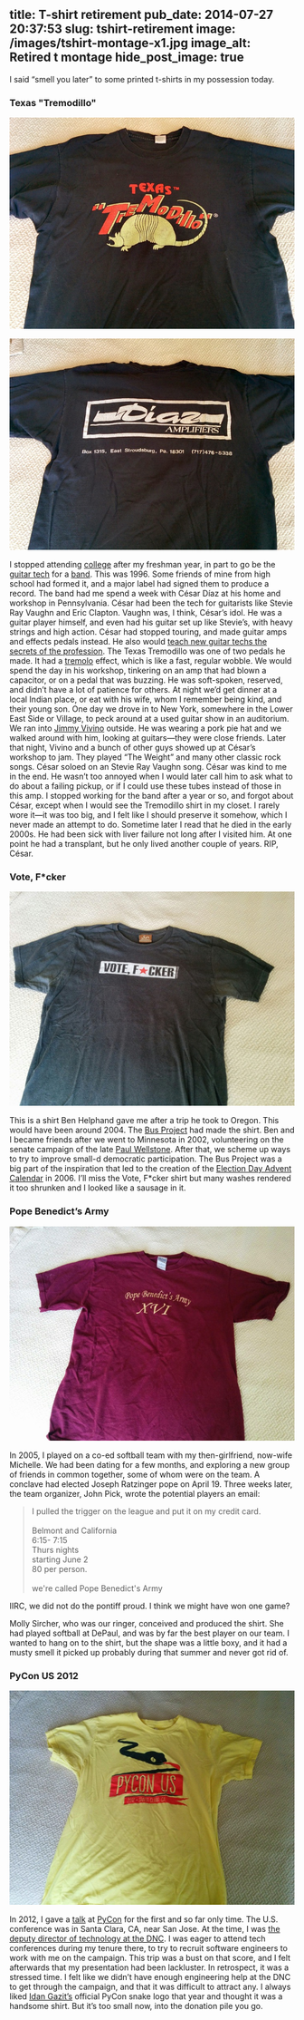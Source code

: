 title: T-shirt retirement
pub_date: 2014-07-27 20:37:53
slug: tshirt-retirement
image: /images/tshirt-montage-x1.jpg
image_alt: Retired t montage
hide_post_image: true
---

I said “smell you later” to some printed t-shirts in my possession today.

### Texas "Tremodillo"

![Texas Tremodillo t-shirt front](/images/tshirts/IMG_20140726_124258.jpg)

![Texas Tremodillo t-shirt back](/images/tshirts/IMG_20140726_124310.jpg)

I stopped attending [college][smcm] after my freshman year, in part to go be the
[guitar tech][wiki] for a [band][foam]. This was 1996. Some friends of mine from
high school had formed it, and a major label had signed them to produce
a record. The band had me spend a week with César Díaz at his home and workshop
in Pennsylvania. César had been the tech for guitarists like Stevie Ray Vaughn
and Eric Clapton. Vaughn was, I think, César’s idol. He was a guitar player
himself, and even had his guitar set up like Stevie’s, with heavy strings and
high action. César had stopped touring, and made guitar amps and effects pedals
instead. He also would [teach new guitar techs the secrets of the
profession][ytcesar]. The Texas Tremodillo was one of two pedals he made. It had
a [tremolo][yttrem] effect, which is like a fast, regular wobble. We would spend
the day in his workshop, tinkering on an amp that had blown a capacitor, or on
a pedal that was buzzing. He was soft-spoken, reserved, and didn’t have a lot of
patience for others. At night we’d get dinner at a local Indian place, or eat
with his wife, whom I remember being kind, and their young son. One day we drove
in to New York, somewhere in the Lower East Side or Village, to peck around at
a used guitar show in an auditorium. We ran into [Jimmy Vivino][jv] outside. He
was wearing a pork pie hat and we walked around with him, looking at
guitars—they were close friends. Later that night, Vivino and a bunch of other
guys showed up at César’s workshop to jam. They played “The Weight” and many
other classic rock songs. César soloed on an Stevie Ray Vaughn song.  César was
kind to me in the end. He wasn’t too annoyed when I would later call him to ask
what to do about a failing pickup, or if I could use these tubes instead of
those in this amp. I stopped working for the band after a year or so, and forgot
about César, except when I would see the Tremodillo shirt in my closet. I rarely
wore it—it was too big, and I felt like I should preserve it somehow, which
I never made an attempt to do. Sometime later I read that he died in the early
2000s. He had been sick with liver failure not long after I visited him. At one
point he had a transplant, but he only lived another couple of years. RIP,
César.

[smcm]: http://www.smcm.edu/
[wiki]: http://en.wikipedia.org/wiki/Guitar_technician
[foam]: http://articles.baltimoresun.com/1998-04-02/entertainment/1998092019_1_play-guitar-foam-big-windshield
[yttrem]: https://www.youtube.com/watch?v=9yPmotQ2kKw
[ytcesar]: https://www.youtube.com/watch?v=VluwmN-GRAA
[jv]: http://en.wikipedia.org/wiki/Jimmy_Vivino

### Vote, F*cker

![Vote, F*cker t-shirt](/images/tshirts/IMG_20140726_124417.jpg)

This is a shirt Ben Helphand gave me after a trip he took to Oregon. This would
have been around 2004. The [Bus Project][bp] had made the shirt. Ben and
I became friends after we went to Minnesota in 2002, volunteering on the senate
campaign of the late [Paul Wellstone][pw]. After that, we scheme up ways to try
to improve small-d democratic participation. The Bus Project was a big part of
the inspiration that led to the creation of the [Election Day Advent
Calendar][edac] in 2006. I’ll miss the Vote, F*cker shirt but many washes
rendered it too shrunken and I looked like a sausage in it.

[bp]: http://en.wikipedia.org/wiki/Bus_Project#.22Vote.2C_F.2Acker.22
[pw]: http://en.wikipedia.org/wiki/Paul_Wellstone#Death
[edac]: http://electioncalendar.net/

### Pope Benedict’s Army

![Pope Benedict’s Army t-shirt](/images/tshirts/IMG_20140726_124533.jpg)

In 2005, I played on a co-ed softball team with my then-girlfriend, now-wife
Michelle. We had been dating for a few months, and exploring a new group of
friends in common together, some of whom were on the team. A conclave had
elected Joseph Ratzinger pope on April 19. Three weeks later, the team
organizer, John Pick, wrote the potential players an email:

<blockquote>
I pulled the trigger on the league and put it on my
credit card.<br>
<br>
Belmont and California<br>
6:15- 7:15<br>
Thurs nights<br>
starting June 2<br>
80 per person.<br>
<br>
we're called Pope Benedict's Army
</blockquote>

IIRC, we did not do the pontiff proud. I think we might have won one game?

Molly Sircher, who was our ringer, conceived and produced the shirt. She had
played softball at DePaul, and was by far the best player on our team. I wanted
to hang on to the shirt, but the shape was a little boxy, and it had a musty
smell it picked up probably during that summer and never got rid of.

### PyCon US 2012

![PyCon US 2012 t-shirt](/images/tshirts/IMG_20140726_124615.jpg)

In 2012, I gave a [talk][talk] at [PyCon][pycon] for the first and so far only
time. The U.S. conference was in Santa Clara, CA, near San Jose. At the time,
I was [the deputy director of technology at the DNC][dnc]. I was eager to attend
tech conferences during my tenure there, to try to recruit software engineers to
work with me on the campaign. This trip was a bust on that score, and I felt
afterwards that my presentation had been lackluster. In retrospect, it was
a stressed time. I felt like we didn’t have enough engineering help at the DNC
to get through the campaign, and that it was difficult to attract any. I always
liked [Idan Gazit’s][ig] official PyCon snake logo that year and thought it was
a handsome shirt. But it’s too small now, into the donation pile you go.

[ig]: http://gazit.me/
[talk]: http://pyvideo.org/video/680/spatial-data-and-web-mapping-with-python
[pycon]: https://us.pycon.org/2012/
[dnc]: /blog/2011/09/dnc.html
